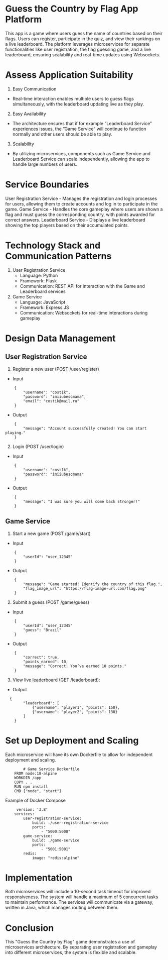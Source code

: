 # Guess the Country by Flag App Platform

This app is a game where users guess the name of countries based on their flags. Users can register, participate in the quiz, and view their rankings on a live leaderboard. The platform leverages microservices for separate functionalities like user registration, the flag guessing game, and a live leaderboard, ensuring scalability and real-time updates using Websockets.

# Assess Application Suitability
1. Easy Communication
- Real-time interaction enables multiple users to guess flags simultaneously, with the leaderboard updating live as they play.
2. Easy Availability
- The architecture ensures that if for example ”Leaderboard Service” experiences issues, the ”Game Service” will continue to function normally and other users should be able to play.
3. Scalability
- By utilizing microservices, components such as Game Service and Leaderboard Service can scale independently, allowing the app to handle large numbers of users.
# Service Boundaries

User Registration Service - Manages the registration and login processes for users, allowing them to create accounts and log in to participate in the game.
Game Service - Handles the core gameplay where users are shown a flag and must guess the corresponding country, with points awarded for correct answers.
Leaderboard Service - Displays a live leaderboard showing the top players based on their accumulated points.

# Technology Stack and Communication Patterns

1. User Registration Service
    - Language: Python
    - Framework: Flask
    - Communication: REST API for interaction with the Game and Leaderboard services
2. Game Service
    - Language: JavaScript
    - Framework: Express.JS
    - Communication: Websockets for real-time interactions during gameplay


# Design Data Management

## User Registration Service

1. Register a new user (POST /user/register)

- Input

```
    {
        "username": "cost1k",
        "password": "imiiubescmama",
        "email": "costik@mail.ru"
    }
```

- Output

```
    {
        "message": "Account successfully created! You can start playing."
    }
```

2. Login (POST /user/login)

- Input

```
    {
        "username": "cost1k",
        "password": "imiiubescmama"
    }
```

- Output

```
    {
        "message": "I was sure you will come back stronger!"
    }
```

## Game Service

1. Start a new game (POST /game/start)

- Input

```
    {
        "userId": "user_12345"
    }

```

- Output

```
    {
        "message": "Game started! Identify the country of this flag.",
        "flag_image_url": "https://flag-image-url.com/flag.png"
    }
```
2. Submit a guess (POST /game/guess)

- Input

```
    {
        "userId": "user_12345"
        "guess": "Brazil"
    }

```

- Output

```
    {
        "correct": true,
        "points_earned": 10,
        "message": "Correct! You’ve earned 10 points."
    }
```
3. View live leaderboard (GET /leaderboard):
- Output

```
  {
        "leaderboard": [
            {"username": "player1", "points": 150},
            {"username": "player2", "points": 130}
        ]
    }
```

# Set up Deployment and Scaling

Each microservice will have its own Dockerfile to allow for independent deployment and scaling.
```
        # Game Service Dockerfile
    FROM node:18-alpine
    WORKDIR /app
    COPY . .
    RUN npm install
    CMD ["node", "start"]

```

Example of Docker Compose

```
     version: '3.8'
    services: 
        user-registration-service:
            build: ./user-registration-service
            ports:
                - "5000:5000"
        game-service:
            build: ./game-service
            ports:
                - "5001:5001"
        redis:
            image: "redis:alpine"

```

# Implementation

Both microservices will include a 10-second task timeout for improved responsiveness. The system will handle a maximum of 5 concurrent tasks to maintain performance. The services will communicate via a gateway, written in Java, which manages routing between them.

# Conclusion

This "Guess the Country by Flag" game demonstrates a use of microservices architecture. By separating user registration and gameplay into different microservices, the system is flexible and scalable.

